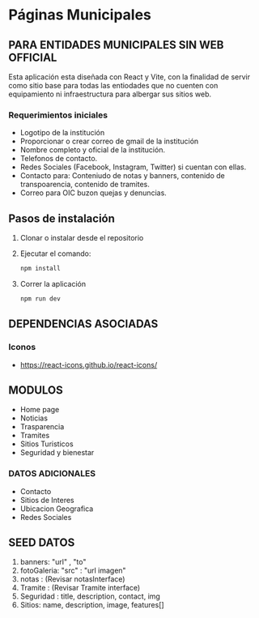# Páginas Municipales

## PARA ENTIDADES MUNICIPALES SIN WEB OFFICIAL

Esta aplicación esta diseñada con React y Vite, con la finalidad de servir como sitio base para todas las entiodades que no cuenten con equipamiento ni infraestructura para albergar sus sitios web.

### Requerimientos iniciales

- Logotipo de la institución
- Proporcionar o crear correo de  gmail de la institución
- Nombre completo y oficial de la institución.
- Telefonos de contacto.
- Redes Sociales (Facebook, Instagram, Twitter) si cuentan con ellas.
- Contacto para: Conteniudo de notas y banners, contenido de transpoarencia, contenido de tramites.
- Correo para OIC buzon quejas y denuncias.

## Pasos de instalación

1. Clonar o instalar desde el repositorio
2. Ejecutar el comando:

    ```bash
    npm install
    ```

3. Correr la aplicación

    ```bash
    npm run dev
    ```

## DEPENDENCIAS ASOCIADAS

### Iconos

- <https://react-icons.github.io/react-icons/>

## MODULOS

- Home page
- Noticias
- Trasparencia
- Tramites
- Sitios Turisticos
- Seguridad y bienestar

### DATOS ADICIONALES

- Contacto
- Sitios de Interes
- Ubicacion Geografica
- Redes Sociales

## SEED DATOS

1. banners: "url" , "to"  
2. fotoGaleria: "src" : "url imagen"
3. notas : (Revisar notasInterface)
4. Tramite : (Revisar Tramite interface)
5. Seguridad : title, description, contact, img
6. Sitios: name, description, image, features[]